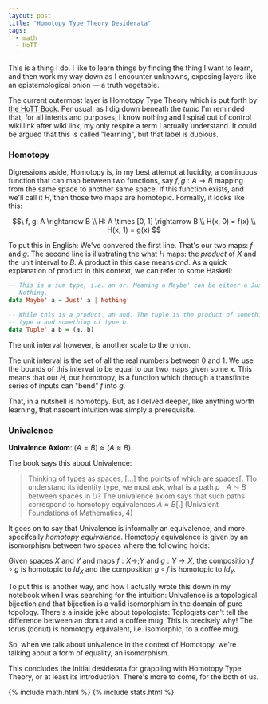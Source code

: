 ```yaml
---
layout: post
title: "Homotopy Type Theory Desiderata"
tags:
  - math
  - HoTT
---
```


This is a thing I do. I like to learn things by finding the thing I want to learn, and then work my way down as I encounter unknowns, exposing layers like an epistemological onion — a truth vegetable.

The current outermost layer is Homotopy Type Theory which is put forth by [the HoTT Book](https://homotopytypetheory.org/book/). Per usual, as I dig down beneath the _tunic_ I'm reminded that, for all intents and purposes, I know nothing and I spiral out of control wiki link after wiki link, my only respite a term I actually understand. It could be argued that this is called "learning", but that label is dubious.

### Homotopy

Digressions aside, Homotopy is, in my best attempt at lucidity, a continuous function that can map between two functions, say $f,g: A \rightarrow B$ mapping from the same space to another same space. If this function exists, and we'll call it $H$, then those two maps are homotopic. Formally, it looks like this:

$$\
f, g: A \rightarrow B \\
H: A \times [0, 1] \rightarrow B \\
H(x, 0) = f(x) \\
H(x, 1) = g(x)
$$

To put this in English: We've convered the first line.  That's our two maps: $f$ and $g$. The second line is illustrating the what $H$ maps: the _product_ of $X$ and the unit interval to $B$. A product in this case means _and_. As a quick explanation of product in this context, we can refer to some Haskell:

```haskell
-- This is a sum type, i.e. an or. Meaning a Maybe' can be either a Just' a or
-- Nothing.
data Maybe' a = Just' a | Nothing'

-- While this is a product, an and. The tuple is the product of something of
-- type a and something of type b.
data Tuple' a b = (a, b)
```

The unit interval however, is another scale to the onion.

The unit interval is the set of all the real numbers between $0$ and $1$. We use the bounds of this interval to be equal to our two maps given some $x$. This means that our $H$, our homotopy, is a function which through a transfinite series of inputs can "bend" $f$ into $g$.

That, in a nutshell is homotopy. But, as I delved deeper, like anything worth learning, that nascent intuition was simply a prerequisite.

### Univalence

__Univalence Axiom__: $(A = B) \approx (A \approx B)$.

The book says this about Univalence:

> Thinking of types as spaces, [...] the points of which are spaces[. T]o understand its identity type, we must ask, what is a path $p : A \leadsto B$ between spaces in $U$? The univalence axiom says that such paths correspond to homotopy equivalences $A \approx B$[.] (Univalent Foundations of Mathematics, 4)

It goes on to say that Univalence is informally an equivalence, and more specifcally _homotopy equivalence_. Homotopy equivalence is given by an isomorphism between two spaces where the following holds:

Given spaces $X$ and $Y$ and maps $f: X \rightarrow; Y$ and $g: Y \rightarrow X$, the composition $f \circ g$ is homotopic to $Id_X$ and the composition $g \circ f$ is homotopic to $Id_Y$.

To put this is another way, and how I actually wrote this down in my notebook when I was searching for the intuition: Univalence is a topological bijection and that bijection is a valid isomorphism in the domain of pure topology.  There's a inside joke about topologists: Toplogists can't tell the difference between an donut and a coffee mug.  This is precisely why!  The torus (donut) is homotopy equivalent, i.e. isomorphic, to a coffee mug.

So, when we talk about univalence in the context of Homotopy, we're talking about a form of equality, an isomorphism.

This concludes the initial desiderata for grappling with Homotopy Type Theory, or at least its introduction.  There's more to come, for the both of us.

{% include math.html %}
{% include stats.html %}
